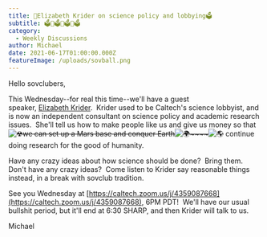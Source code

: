 ```yaml
---
title: 🔭Elizabeth Krider on science policy and lobbying🗳
subtitle: 🗳🔭🗳🔭🗳🔭🗳
category:
  - Weekly Discussions
author: Michael
date: 2021-06-17T01:00:00.000Z
featureImage: /uploads/sovball.png
---
```

Hello sovclubers,



This Wednesday--for real this time--we'll have a guest speaker, [Elizabeth Krider](https://www.oak-crest.org/board/elizabeth-krider/ "https\://www.oak-crest.org/board/elizabeth-krider/").  Krider used to be Caltech's science lobbyist, and is now an independent consultant on science policy and academic research issues.  She'll tell us how to make people like us and give us money so that ~~![☢](https://mail.google.com/mail/e/2622)️we can set up a Mars base and conquer Earth![🌍](https://mail.google.com/mail/e/1f30d)~~~~![🌎](https://mail.google.com/mail/e/1f30e)~~ continue doing research for the good of humanity.



Have any crazy ideas about how science should be done?  Bring them.  Don't have any crazy ideas?  Come listen to Krider say reasonable things instead, in a break with sovclub tradition.



See you Wednesday at [https://caltech.zoom.us/j/​4359087668](https://caltech.zoom.us/j/4359087668), 6PM PDT!  We'll have our usual bullshit period, but it'll end at 6:30 SHARP, and then Krider will talk to us.





Michael